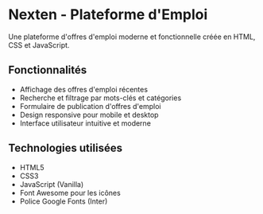 # Nexten - Plateforme d'Emploi

Une plateforme d'offres d'emploi moderne et fonctionnelle créée en HTML, CSS et JavaScript.

## Fonctionnalités

- Affichage des offres d'emploi récentes
- Recherche et filtrage par mots-clés et catégories
- Formulaire de publication d'offres d'emploi
- Design responsive pour mobile et desktop
- Interface utilisateur intuitive et moderne

## Technologies utilisées

- HTML5
- CSS3
- JavaScript (Vanilla)
- Font Awesome pour les icônes
- Police Google Fonts (Inter)